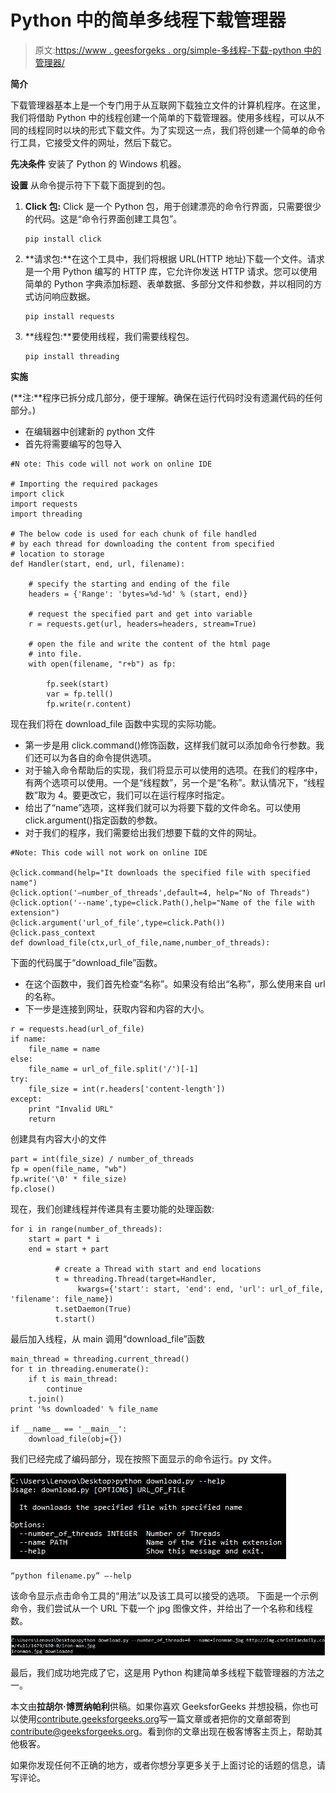 # Python 中的简单多线程下载管理器

> 原文:[https://www . geesforgeks . org/simple-多线程-下载-python 中的管理器/](https://www.geeksforgeeks.org/simple-multithreaded-download-manager-in-python/)

**简介**

下载管理器基本上是一个专门用于从互联网下载独立文件的计算机程序。在这里，我们将借助 Python 中的线程创建一个简单的下载管理器。使用多线程，可以从不同的线程同时以块的形式下载文件。为了实现这一点，我们将创建一个简单的命令行工具，它接受文件的网址，然后下载它。

**先决条件**
安装了 Python 的 Windows 机器。

**设置**
从命令提示符下下载下面提到的包。

1.  **Click 包:** Click 是一个 Python 包，用于创建漂亮的命令行界面，只需要很少的代码。这是“命令行界面创建工具包”。

    ```
    pip install click
    ```

2.  **请求包:**在这个工具中，我们将根据 URL(HTTP 地址)下载一个文件。请求是一个用 Python 编写的 HTTP 库，它允许你发送 HTTP 请求。您可以使用简单的 Python 字典添加标题、表单数据、多部分文件和参数，并以相同的方式访问响应数据。

    ```
    pip install requests
    ```

3.  **线程包:**要使用线程，我们需要线程包。

    ```
    pip install threading
    ```

**实施**

(**注:**程序已拆分成几部分，便于理解。确保在运行代码时没有遗漏代码的任何部分。)

*   在编辑器中创建新的 python 文件
*   首先将需要编写的包导入

```
#N ote: This code will not work on online IDE

# Importing the required packages
import click
import requests
import threading

# The below code is used for each chunk of file handled
# by each thread for downloading the content from specified 
# location to storage
def Handler(start, end, url, filename):

    # specify the starting and ending of the file
    headers = {'Range': 'bytes=%d-%d' % (start, end)}

    # request the specified part and get into variable    
    r = requests.get(url, headers=headers, stream=True)

    # open the file and write the content of the html page 
    # into file.
    with open(filename, "r+b") as fp:

        fp.seek(start)
        var = fp.tell()
        fp.write(r.content)
```

现在我们将在 download_file 函数中实现的实际功能。

*   第一步是用 click.command()修饰函数，这样我们就可以添加命令行参数。我们还可以为各自的命令提供选项。
*   对于输入命令帮助后的实现，我们将显示可以使用的选项。在我们的程序中，有两个选项可以使用。一个是“线程数”，另一个是“名称”。默认情况下，“线程数”取为 4。要更改它，我们可以在运行程序时指定。
*   给出了“name”选项，这样我们就可以为将要下载的文件命名。可以使用 click.argument()指定函数的参数。
*   对于我们的程序，我们需要给出我们想要下载的文件的网址。

```
#Note: This code will not work on online IDE

@click.command(help="It downloads the specified file with specified name")
@click.option('—number_of_threads',default=4, help="No of Threads")
@click.option('--name',type=click.Path(),help="Name of the file with extension")
@click.argument('url_of_file',type=click.Path())
@click.pass_context
def download_file(ctx,url_of_file,name,number_of_threads):
```

下面的代码属于“download_file”函数。

*   在这个函数中，我们首先检查“名称”。如果没有给出“名称”，那么使用来自 url 的名称。
*   下一步是连接到网址，获取内容和内容的大小。

```
r = requests.head(url_of_file)
if name:
    file_name = name
else:
    file_name = url_of_file.split('/')[-1]
try:
    file_size = int(r.headers['content-length'])
except:
    print "Invalid URL"
    return
```

创建具有内容大小的文件

```
part = int(file_size) / number_of_threads
fp = open(file_name, "wb")
fp.write('\0' * file_size)
fp.close()
```

现在，我们创建线程并传递具有主要功能的处理函数:

```
for i in range(number_of_threads):
    start = part * i
    end = start + part

          # create a Thread with start and end locations
          t = threading.Thread(target=Handler,
               kwargs={'start': start, 'end': end, 'url': url_of_file, 'filename': file_name})
          t.setDaemon(True)
          t.start()
```

最后加入线程，从 main 调用“download_file”函数

```
main_thread = threading.current_thread()
for t in threading.enumerate():
    if t is main_thread:
        continue
    t.join()
print '%s downloaded' % file_name

if __name__ == '__main__':
    download_file(obj={})
```

我们已经完成了编码部分，现在按照下面显示的命令运行。py 文件。

[![1](img/3c73962c8adb3aa918c32271e9cc688f.png)](https://media.geeksforgeeks.org/wp-content/uploads/116.png)

```
“python filename.py” –-help
```

该命令显示点击命令工具的“用法”以及该工具可以接受的选项。
下面是一个示例命令，我们尝试从一个 URL 下载一个 jpg 图像文件，并给出了一个名称和线程数。

[![2](img/172e7a740cff35d41d7397eaf851c6c9.png)](https://media.geeksforgeeks.org/wp-content/uploads/212.png)

最后，我们成功地完成了它，这是用 Python 构建简单多线程下载管理器的方法之一。

本文由**拉胡尔·博贾纳帕利**供稿。如果你喜欢 GeeksforGeeks 并想投稿，你也可以使用[contribute.geeksforgeeks.org](http://www.contribute.geeksforgeeks.org)写一篇文章或者把你的文章邮寄到 contribute@geeksforgeeks.org。看到你的文章出现在极客博客主页上，帮助其他极客。

如果你发现任何不正确的地方，或者你想分享更多关于上面讨论的话题的信息，请写评论。